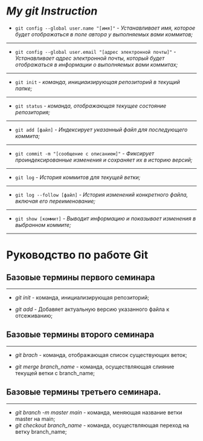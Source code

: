 # ***My git Instruction***

* `git config --global user.name "[имя]"` - *Устанавливает имя, которое будет отображаться в поле автора у выполняемых вами коммитов;*
------------------------------
* `git config --global user.email "[адрес электронной почты]"` - *Устанавливает адрес электронной почты, который будет отображаться в информации о выполняемых вами коммитах;*
--------------------------
* `git init` - *команда, инициаизирующая репозиторий в текущий папке;*
----------------------
* `git status` - *команда, отображающая текущее состояние репозитория;*
-------------------
* `git add [файл]` - *Индексирует указанный файл для последующего коммита;*
-----------------------
* `git commit -m "[сообщение с описанием]"` - *Фиксирует проиндексированные изменения и сохраняет их в историю версий;*
----------------------
* `git log` - *История коммитов для текущей ветки;*
----------------------
* `git log --follow [файл]` - *История изменений конкретного файла, включая его переименование;*
-----------------------
* `git show [коммит]` - *Выводит информацию и показывает изменения в выбранном коммите;*
------------------------

# Руководство по работе Git

## Базовые термины первого семинара
----
* *git init* - команда, инициализирующая репозиторий;

* *git add* - Добавяет актуальную версию указанного файла к отсеживанию;
## Базовые термины второго семинара
---
* *git brach* - команда, отображающая список существующих веток;

* *git merge branch_name* - команда, осуществляющая слияние текущей ветки с branch_name;

## Базовые термины третьего семинара.
---
* *git branch -m master main* - команда, меняющая название ветки master на main;
* *git checkout branch_name* - команда, осуществляющая переход на ветку branch_name;
